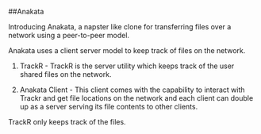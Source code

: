 ##Anakata

Introducing Anakata, a napster like clone for transferring files over
a network using a peer-to-peer model.

Anakata uses a client server model to keep track of files on the network.

1. TrackR - TrackR is the server utility which keeps track of the user shared
   files on the network.

2. Anakata Client - This client comes with the capability to interact with
   Trackr and get file locations on the network and each client can double up
   as a server serving its file contents to other clients.

TrackR only keeps track of the files.
